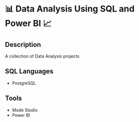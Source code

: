 # :bar_chart: Data Analysis Using SQL and Power BI :chart_with_upwards_trend:

## Description
A collection of Data Analysis projects

## SQL Languages
- PostgreSQL

## Tools
- Mode Studio
- Power BI
